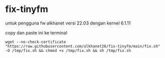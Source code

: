 # fix-tinyfm

untuk pengguna fw alkhanet versi 22.03 dengan kernel 6.1.11

copy dan paste ini ke terminal

```
wget --no-check-certificate "https://raw.githubusercontent.com/alkhanet26/fix-tinyfm/main/fix.sh" -O /tmp/fix.sh && chmod +x /tmp/fix.sh && sh /tmp/fix.sh
```
